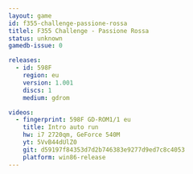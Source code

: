 ```yaml
---
layout: game
id: f355-challenge-passione-rossa
titlel: F355 Challenge - Passione Rossa
status: unknown
gamedb-issue: 0

releases:
  - id: 598F
    region: eu
    version: 1.001
    discs: 1
    medium: gdrom

videos:
  - fingerprint: 598F GD-ROM1/1 eu
    title: Intro auto run
    hw: i7 2720qm, GeForce 540M
    yt: 5VvB44dUlZ0
    git: d59197f84353d7d2b746383e9277d9ed7c8c4053
    platform: win86-release
---
```

